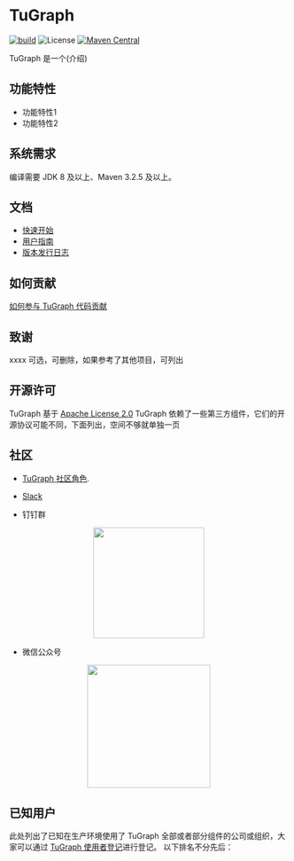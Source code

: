 # TuGraph

[![build](https://github.com/sofastack/sofa-jraft/actions/workflows/build.yml/badge.svg)](https://github.com/sofastack/sofa-jraft/actions/workflows/build.yml)
![License](https://img.shields.io/badge/license-Apache--2.0-green.svg)
[![Maven Central](https://img.shields.io/maven-central/v/com.alipay.sofa/jraft-parent.svg?label=maven%20central)](https://search.maven.org/search?q=g:com.alipay.sofa%20AND%20sofa-jraft)

TuGraph 是一个(介绍)

## 功能特性
- 功能特性1
- 功能特性2


## 系统需求
编译需要 JDK 8 及以上、Maven 3.2.5 及以上。

## 文档
- [快速开始](https://www.sofastack.tech/projects/sofa-jraft/counter-example)
- [用户指南](https://www.sofastack.tech/projects/sofa-jraft/overview)
- [版本发行日志](https://www.sofastack.tech/projects/sofa-jraft/release-log)

## 如何贡献
[如何参与 TuGraph 代码贡献](https://www.sofastack.tech/projects/sofa-jraft/how-to-contribute-code-to-sofajraft)

## 致谢
xxxx 可选，可删除，如果参考了其他项目，可列出

## 开源许可
TuGraph 基于 [Apache License 2.0](./LICENSE) TuGraph 依赖了一些第三方组件，它们的开源协议可能不同，下面列出，空间不够就单独一页

## 社区
- [TuGraph 社区角色](https://github.com/sofastack/community/blob/master/ROLES.md).
- [Slack](https://join.slack.com/t/sofajraft/shared_invite/zt-1au6pb3hd-eRX_LpXPQ7r1raUu3z6wDA)

- 钉钉群
<p align="center">
<img src="https://gw.alipayobjects.com/mdn/sofastack/afts/img/A*1DklS7SZFNMAAAAAAAAAAAAAARQnAQ" width="200">
</p>

- 微信公众号
<p align="center">
<img src="https://gw.alipayobjects.com/mdn/sofastack/afts/img/A*LVCnR6KtEfEAAAAAAAAAAABjARQnAQ" width="222">
</p>

## 已知用户
此处列出了已知在生产环境使用了 TuGraph 全部或者部分组件的公司或组织，大家可以通过 [TuGraph 使用者登记](https://github.com/)进行登记。
以下排名不分先后：
